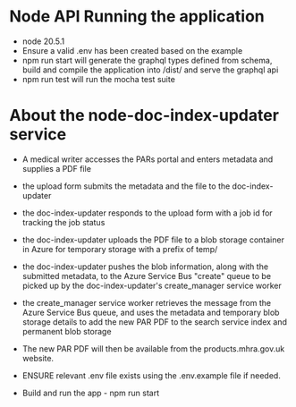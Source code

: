 # Node API Running the application

- node 20.5.1 
- Ensure a valid .env has been created based on the example
- npm run start will generate the graphql types defined from schema, build and compile the application into /dist/ and serve the graphql api
- npm run test will run the mocha test suite

# About the node-doc-index-updater service

- A medical writer accesses the PARs portal and enters metadata and supplies a PDF file
- the upload form submits the metadata and the file to the doc-index-updater
- the doc-index-updater responds to the upload form with a job id for tracking the job status
- the doc-index-updater uploads the PDF file to a blob storage container in Azure for temporary storage with a prefix of temp/
- the doc-index-updater pushes the blob information, along with the submitted metadata, to the Azure Service Bus "create" queue to be picked up by the doc-index-updater's create_manager service worker
- the create_manager service worker retrieves the message from the Azure Service Bus queue, and uses the metadata and temporary blob storage details to add the new PAR PDF to the search service index and permanent blob storage
- The new PAR PDF will then be available from the products.mhra.gov.uk website.

- ENSURE relevant .env file exists using the .env.example file if needed.
- Build and run the app - npm run start